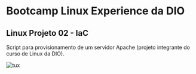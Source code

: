 # Bootcamp Linux Experience da DIO

## Linux Projeto 02 - IaC

Script para provisionamento de um servidor Apache (projeto integrante do curso de Linux da DIO).

![tux](https://user-images.githubusercontent.com/101996367/182047735-d175b78d-e927-44ce-8b1c-85814887628f.png)
